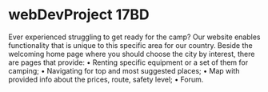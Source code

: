 # webDevProject 17BD
Ever experienced struggling to get ready for the camp? 
Our website enables functionality that is unique to this specific area for our country. 
Beside the welcoming home page where you should choose the city by interest, there are pages that provide: 
• Renting specific equipment or a set of them for camping;
• Navigating for top and most suggested places;
• Map with provided info about the prices, route, safety level;
• Forum. 
